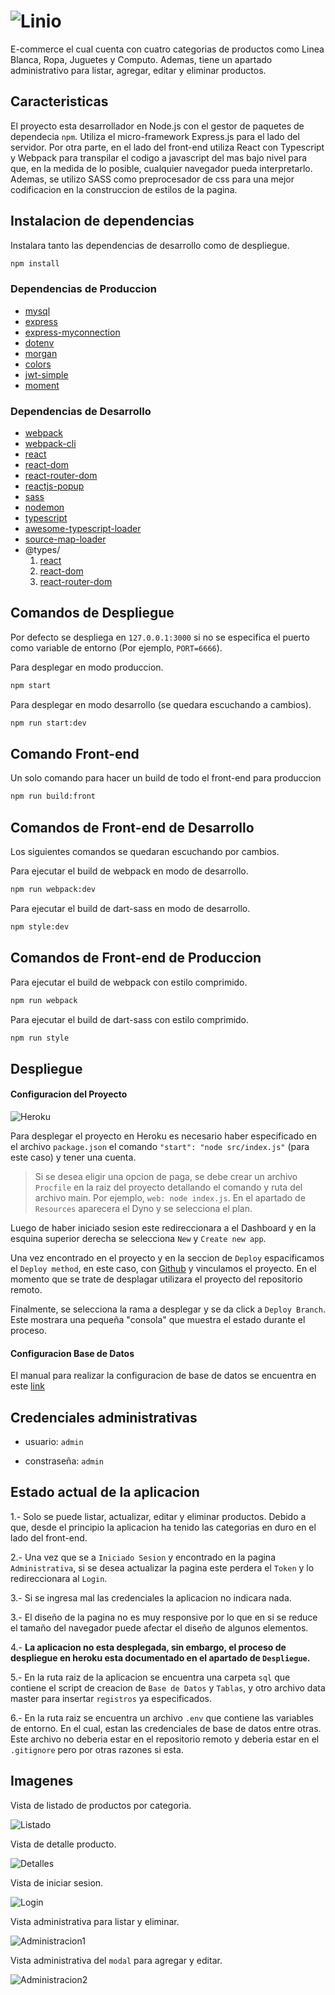 # ![Linio](https://github.com/LuisGH1234/reto_sonr/blob/master/readme-sources/logo.PNG?raw=true)

E-commerce el cual cuenta con cuatro categorias de productos como Linea Blanca, Ropa, Juguetes y Computo. Ademas, tiene un apartado administrativo para listar, agregar, editar y eliminar productos. 

## Caracteristicas

El proyecto esta desarrollador en Node.js con el gestor de paquetes de dependecia `npm`. Utiliza el micro-framework Express.js para el lado del servidor. Por otra parte, en el lado del front-end utiliza React con Typescript y Webpack para transpilar el codigo a javascript del mas bajo nivel para que, en la medida de lo posible, cualquier navegador pueda interpretarlo. Ademas, se utilizo SASS como preprocesador de css para una mejor codificacion en la construccion de estilos de la pagina.

## Instalacion de dependencias

Instalara tanto las dependencias de desarrollo como de despliegue.
```bash
npm install
```

### Dependencias de Produccion

- [mysql](https://github.com/mysqljs/mysql#readme)
- [express](https://github.com/expressjs/express)
- [express-myconnection](https://github.com/pwalczyszyn/express-myconnection)
- [dotenv](https://github.com/motdotla/dotenv)
- [morgan](https://github.com/expressjs/morgan)
- [colors](https://github.com/Marak/colors.js)
- [jwt-simple](https://github.com/hokaccha/node-jwt-simple)
- [moment](http://momentjs.com/)

### Dependencias de Desarrollo

- [webpack](https://github.com/webpack/webpack)
- [webpack-cli](https://github.com/webpack/webpack-cli)
- [react](https://github.com/facebook/react)
- [react-dom](https://github.com/facebook/react/tree/master/packages/react-dom)
- [react-router-dom](https://github.com/ReactTraining/react-router/tree/master/packages/react-router-dom)
- [reactjs-popup](https://github.com/yjose/reactjs-popup)
- [sass](https://github.com/sass/dart-sass)
- [nodemon](https://github.com/remy/nodemon)
- [typescript](https://link)
- [awesome-typescript-loader](https://link)
- [source-map-loader](https://link)
- @types/
    1. [react](https://www.npmjs.com/package/@types/react)
    2. [react-dom](https://www.npmjs.com/package/@types/react-dom)
    3. [react-router-dom](https://www.npmjs.com/package/@types/react-router-dom)

## Comandos de Despliegue

Por defecto se despliega en `127.0.0.1:3000` si no se especifica el puerto como variable de entorno (Por ejemplo, `PORT=6666`).

Para desplegar en modo produccion.
```bash
npm start
```
Para desplegar en modo desarrollo (se quedara escuchando a cambios).
```bash
npm run start:dev
```

## Comando Front-end

Un solo comando para hacer un build de todo el front-end para produccion
```bash
npm run build:front
```

## Comandos de Front-end de Desarrollo

Los siguientes comandos se quedaran escuchando por cambios.

Para ejecutar el build de webpack en modo de desarrollo.
```bash
npm run webpack:dev
```

Para ejecutar el build de dart-sass en modo de desarrollo.
```bash
npm style:dev
```
## Comandos de Front-end de Produccion

Para ejecutar el build de webpack con estilo comprimido.
```bash
npm run webpack
```

Para ejecutar el build de dart-sass con estilo comprimido.
```bash
npm run style
```

## Despliegue

#### Configuracion del Proyecto

![Heroku](https://github.com/LuisGH1234/reto_sonr/blob/master/readme-sources/heroku.PNG?raw=true)

Para desplegar el proyecto en Heroku es necesario haber especificado en el archivo `package.json` el comando `"start": "node src/index.js"` (para este caso) y tener una cuenta.

> Si se desea eligir una opcion de paga, se debe crear un archivo `Procfile` en la raiz del proyecto detallando el comando y ruta del archivo main. Por ejemplo, `web: node index.js`.
En el apartado de `Resources` aparecera el Dyno y se selecciona el plan.

Luego de haber iniciado sesion este redireccionara a el Dashboard y en la esquina superior derecha se selecciona `New` y `Create new app`.

Una vez encontrado en el proyecto y en la seccion de `Deploy` espacificamos el `Deploy method`, en este caso, con [Github](https://github.com/) y vinculamos el proyecto. En el momento que se trate de desplagar utilizara el proyecto del repositorio remoto.

Finalmente, se selecciona la rama a desplegar y se da click a `Deploy Branch`. Este mostrara una pequeña "consola" que muestra el estado durante el proceso.

#### Configuracion Base de Datos

El manual para realizar la configuracion de base de datos se encuentra en este [link](https://upcedupe-my.sharepoint.com/:b:/g/personal/u201516808_upc_edu_pe/EWH-3wtd7ENNkuX-rEsl2ZEB9osBEHNL_Xv6G7ysIhMhDQ?e=5tnsKS)

## Credenciales administrativas

- usuario: `admin`

- constraseña: `admin`

## Estado actual de la aplicacion

1.- Solo se puede listar, actualizar, editar y eliminar productos. Debido a que, desde el principio la aplicacion ha tenido las categorias en duro en el lado del front-end.

2.- Una vez que se a `Iniciado Sesion` y encontrado en la pagina `Administrativa`, si se desea actualizar la pagina este perdera el `Token` y lo redireccionara al `Login`.

3.- Si se ingresa mal las credenciales la aplicacion no indicara nada.

3.- El diseño de la pagina no es muy responsive por lo que en si se reduce el tamaño del navegador puede afectar el diseño de algunos elementos.

4.- **La aplicacion no esta desplegada, sin embargo, el proceso de despliegue en heroku esta documentado en el apartado de `Despliegue`.**

5.- En la ruta raiz de la aplicacion se encuentra una carpeta `sql` que contiene el script de creacion de `Base de Datos` y `Tablas`, y otro archivo data master para insertar `registros` ya especificados.

6.- En la ruta raiz se encuentra un archivo `.env` que contiene las variables de entorno. En el cual, estan las credenciales de base de datos entre otras. Este archivo no deberia estar en el repositorio remoto y deberia estar en el `.gitignore` pero por otras razones si esta. 

## Imagenes

Vista de listado de productos por categoria.

 ![Listado](/readme-sources/imagen1.png)

Vista de detalle producto.

 ![Detalles](/readme-sources/imagen2.png)
 
Vista de iniciar sesion.

 ![Login](/readme-sources/imagen3.png)

Vista administrativa para listar y eliminar.

 ![Administracion1](/readme-sources/imagen4.png)

Vista administrativa del `modal` para agregar y editar.

 ![Administracion2](/readme-sources/imagen5.png)
